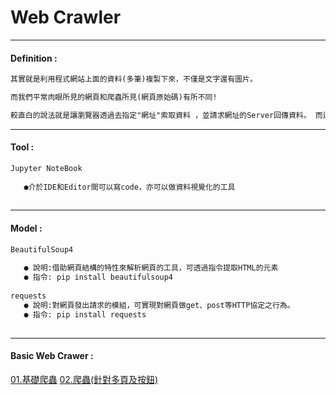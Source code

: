# Web Crawler 

***
#### Definition :
```markdown
其實就是利用程式網站上面的資料(多筆)複製下來，不僅是文字還有圖片。

而我們平常肉眼所見的網頁和爬蟲所見(網頁原始碼)有所不同!

較直白的說法就是讓瀏覽器透過去指定"網址"索取資料 ，並請求網址的Server回傳資料。 而這便是Python爬蟲的精隨!


```
***
#### Tool  :
```markdown
Jupyter NoteBook
   
   ●介於IDE和Editor間可以寫code，亦可以做資料視覺化的工具 
   
```   
***   
#### Model :

```markdown
BeautifulSoup4
   
   ● 說明:借助網頁結構的特性來解析網頁的工具，可透過指令提取HTML的元素
   ● 指令: pip install beautifulsoup4    
   
requests
   ● 說明:對網頁發出請求的模組，可實現對網頁做get、post等HTTP協定之行為。    
   ● 指令: pip install requests
   
```
***   
#### Basic Web Crawer : 
   
 [01.基礎爬蟲](https://github.com/Wiwi-Creator/Web-Crawler/blob/main/Web_Crawer.py) 
 [02.爬蟲(針對多頁及按鈕)]()


